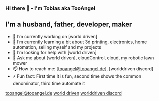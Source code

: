 ### Hi there 👋 - I'm Tobias aka TooAngel

## I'm a husband, father, developer, maker

- 🔭 I’m currently working on [world driven]
- 🌱 I’m currently learning a bit about 3d printing, electronics, home automation, selling myself and my projects
- 🤔 I’m looking for help with [world driven]
- 💬 Ask me about [world driven], cloudControl, cloud, my robotic lawn mower
- 📫 How to reach me: [tooangel@tooangel.de], [worlddriven discord]
- ⚡ Fun fact: First time it is fun, second time shows the common denominator, third time automate it

[tooangel@tooangel.de](mailto:tooangel@tooangel.de)
[world driven](https://www.worlddriven.org)
[worlddriven discord](https://discord.gg/RrGFHKb)
